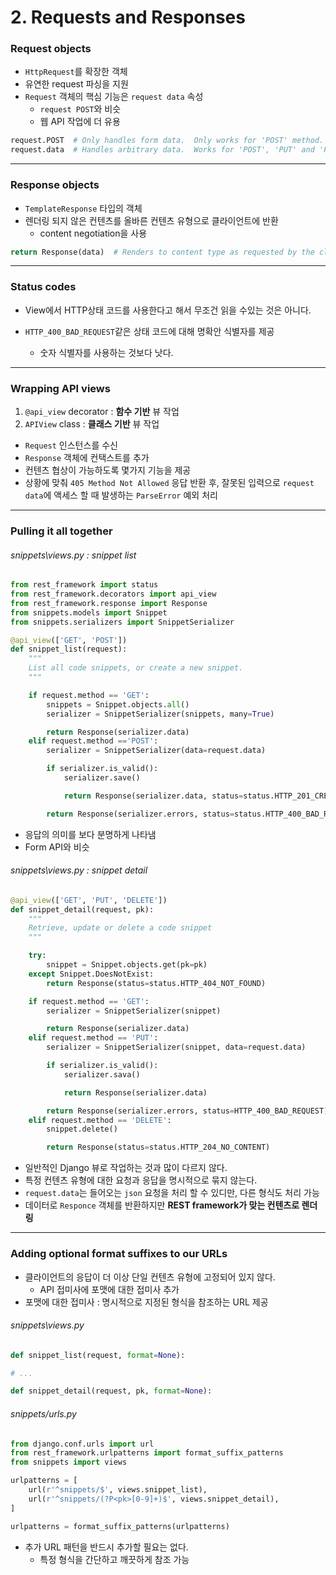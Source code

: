 # 2. Requests and Responses

### Request objects

- `HttpRequest`를 확장한 객체
- 유연한 request 파싱을 지원
- `Request` 객체의 핵심 기능은 `request data` 속성
  - `request POST`와 비슷
  - 웹 API 작업에 더 유용

```python
request.POST  # Only handles form data.  Only works for 'POST' method.
request.data  # Handles arbitrary data.  Works for 'POST', 'PUT' and 'PATCH' methods.
```

---

### Response objects

- `TemplateResponse` 타입의 객체
- 렌더링 되지 않은 컨텐츠를 올바른 컨텐츠 유형으로 클라이언트에 반환
  - content negotiation을 사용

```python
return Response(data)  # Renders to content type as requested by the client.
```

---

### Status codes

- View에서 HTTP상태 코드를 사용한다고 해서 무조건 읽을 수있는 것은 아니다.


- `HTTP_400_BAD_REQUEST`같은 상태 코드에 대해 명확안 식별자를 제공
  - 숫자 식별자를 사용하는 것보다 낫다.

---

### Wrapping API views

1. `@api_view` decorator : **함수 기반** 뷰 작업
2. `APIView` class : **클래스 기반** 뷰 작업





- `Request` 인스턴스를 수신
- `Response` 객체에 컨택스트를 추가
- 컨텐츠 협상이 가능하도록 몇가지 기능을 제공
- 상황에 맞춰 `405 Method Not Allowed` 응답 반환 후, 잘못된 입력으로 `request data`에 액세스 할 때 발생하는 `ParseError` 예외 처리

---

### Pulling it all together

###### snippets\views.py : snippet list

```python
from rest_framework import status
from rest_framework.decorators import api_view
from rest_framework.response import Response
from snippets.models import Snippet
from snippets.serializers import SnippetSerializer

@api_view(['GET', 'POST'])
def snippet_list(request):
    """
    List all code snippets, or create a new snippet.
    """

    if request.method == 'GET':
        snippets = Snippet.objects.all()
        serializer = SnippetSerializer(snippets, many=True)

        return Response(serializer.data)
    elif request.method =='POST':
        serializer = SnippetSerializer(data=request.data)

        if serializer.is_valid():
            serializer.save()

            return Response(serializer.data, status=status.HTTP_201_CREATED)

        return Response(serializer.errors, status=status.HTTP_400_BAD_REQUEST)
```

- 응답의 의미를 보다 분명하게 나타냄
- Form API와 비슷



###### snippets\views.py : snippet detail

```python
@api_view(['GET', 'PUT', 'DELETE'])
def snippet_detail(request, pk):
    """
    Retrieve, update or delete a code snippet
    """

    try:
        snippet = Snippet.objects.get(pk=pk)
    except Snippet.DoesNotExist:
        return Response(status=status.HTTP_404_NOT_FOUND)

    if request.method == 'GET':
        serializer = SnippetSerializer(snippet)

        return Response(serializer.data)
    elif request.method == 'PUT':
        serializer = SnippetSerializer(snippet, data=request.data)

        if serializer.is_valid():
            serializer.sava()

            return Response(serializer.data)

        return Response(serializer.errors, status=HTTP_400_BAD_REQUEST)
    elif request.method == 'DELETE':
        snippet.delete()

        return Response(status=status.HTTP_204_NO_CONTENT)
```

- 일반적인 Django 뷰로 작업하는 것과 많이 다르지 않다.
- 특정 컨텐츠 유형에 대한 요청과 응답을 명시적으로 묶지 않는다.
- `request.data`는 들어오는 `json` 요청을 처리 할 수 있디만, 다른 형식도 처리 가능
- 데이터로 `Responce` 객체를 반환하지만 **REST framework가 맞는 컨텐츠로 렌더링**

---

### Adding optional format suffixes to our URLs

- 클라이언트의 응답이 더 이상 단일 컨텐츠 유형에 고정되어 있지 않다.
  - API 접미사에 포맷에 대한 접미사 추가
- 포맷에 대한 접미사 : 명시적으로 지정된 형식을 참조하는 URL 제공



###### snippets\views.py 

```python
def snippet_list(request, format=None):

# ...

def snippet_detail(request, pk, format=None):
```



###### snippets/urls.py

```python
from django.conf.urls import url
from rest_framework.urlpatterns import format_suffix_patterns
from snippets import views

urlpatterns = [
    url(r'^snippets/$', views.snippet_list),
    url(r'^snippets/(?P<pk>[0-9]+)$', views.snippet_detail),
]

urlpatterns = format_suffix_patterns(urlpatterns)
```

- 추가 URL 패턴을 반드시 추가할 필요는 없다.
  - 특정 형식을 간단하고 깨끗하게 참조 가능